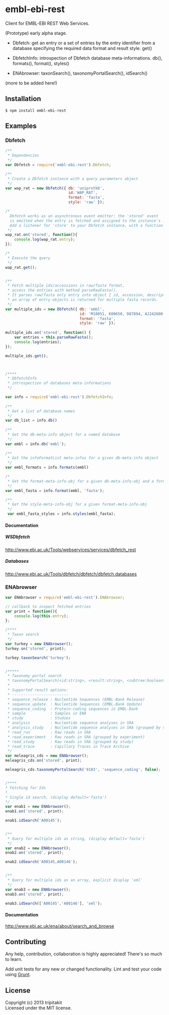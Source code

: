# embl-ebi-rest

Client for EMBL-EBI REST Web Services.

(Prototype) early alpha stage.

* Dbfetch: get an entry or a set of entries by the entry identifier from a database specifying the required data format and result style. get()

* DbfetchInfo: introspection of Dbfetch database meta-informations. db(), formats(), format(), styles()

* ENAbrowser: taxonSearch(), taxonomyPortalSearch(), idSearch()

(more to be added here!)

## Installation
```
$ npm install embl-ebi-rest
```

## Examples
### Dbfetch
```javascript
/**
 * Dependencies
 */
var Dbfetch = require('embl-ebi-rest').Dbfetch;

/**
 * Create a Dbfetch instance with a query parameters object
 */
var wap_rat = new Dbfetch({ db: 'uniprotkb',
							id:'WAP_RAT',
							format: 'fasta',
							style: 'raw' });

/* 
  Dbfetch works as an asynchronous event emitter: the 'stored' event 
  is emitted when the entry is fetched and assigned to the instance's .entry property.
  Add a listener for 'store' to your Dbfetch instance, with a function to handle the entry.
 */
wap_rat.on('stored', function(){
	console.log(wap_rat.entry);
});

/*
 * Execute the query
 */
wap_rat.get(); 


/**
 * Fetch multiple ids/accessions in raw/fasta format,
 * access the entries with method parseRawFasta().
 * It parses raw/fasta only entry into object { id, accession, description, seq },
 * an array of entry-objects is returned for multiple fasta records.
 */
var multiple_ids = new Dbfetch({ db: 'embl',
								 id: 'M10051, K00650, D87894, AJ242600',
								 format: 'fasta',
								 style: 'raw' });
									 
multiple_ids.on('stored', function() {
	var entries = this.parseRawFasta();
	console.log(entries);
});

multiple_ids.get();



/****
 * DbfetchInfo
 * introspection of databases meta-informations
 */

var info = require('embl-ebi-rest').DbfetchInfo;
 
/**
 * Get a list of database names
 */
var db_list = info.db()
  
/**
 * Get the db-meta-info object for a named database
 */
var embl = info.db('embl');
   
/**
 * Get the infoFormatList meta-infos for a given db-meta-info object
 */
var embl_formats = info.formats(embl)

/*
 * Get the format-meta-info-obj for a given db-meta-info-obj and a format-name
 */
var embl_fasta = info.format(embl, 'fasta');

/**
 * Get the style-meta-info-obj for a given format-meta-info-obj
 */
 var embl_fasta_styles = info.styles(embl_fasta);

```
#### Documentation

##### WSDbfetch
http://www.ebi.ac.uk/Tools/webservices/services/dbfetch_rest

##### Databases
http://www.ebi.ac.uk/Tools/dbfetch/dbfetch/dbfetch.databases



### ENAbrowser
```javascript
var ENAbrowser = require('embl-ebi-rest').ENAbrowser;

// callback to inspect fetched entries 
var print = function(){
	console.log(this.entry);
};

/****
 * Taxon search 
 */ 
var turkey = new ENAbrowser();
turkey.on('stored', print);

turkey.taxonSearch('turkey');


/*****
 * Taxonomy portal search
 * taxonomyPortalSearch(<id:string>, <result:string>, <subtree:boolean>);
 * 
 * Supported result options:
 * -------------------------
 * sequence_release	: Nucleotide Sequences (EMBL-Bank Release)
 * sequence_update	: Nucleotide Sequences (EMBL-Bank Update)
 * sequence_coding	: Protein-coding sequences in EMBL-Bank
 * sample			: Samples in ENA
 * study			: Studies
 * analysis			: Nucleotide sequence analyses in SRA
 * analysis_study	: Nucleotide sequence analyses in SRA (grouped by study)
 * read_run			: Raw reads in SRA
 * read_experiment	: Raw reads in SRA (grouped by experiment)
 * read_study		: Raw reads in SRA (grouped by study)
 * read_trace		: Capillary Traces in Trace Archive
 */
var meleagris_cds = new ENAbrowser();
meleagris_cds.on('stored', print);

meleagris_cds.taxonomyPortalSearch('9103', 'sequence_coding', false);


/****
* Fetching for Ids
*
* Single id search, (display default='fasta')
*/
var enab1 = new ENAbrowser();
enab1.on('stored', print);

enab1.idSearch('A00145');


/**
 * Query for multiple ids as string, (display default='fasta')
 */
var enab2 = new ENAbrowser();
enab2.on('stored', print);

enab2.idSearch('A00145,A00146');


/**
 * Query for multiple ids as an array, explicit display 'xml'
 */
var enab3 = new ENAbrowser();
enab3.on('stored', print);

enab3.idSearch(['A00145','A00146'], 'xml');


```
#### Documentation
http://www.ebi.ac.uk/ena/about/search_and_browse


## Contributing
Any help, contribution, collaboration is highly appreciated! There's so much to learn.

Add unit tests for any new or changed functionality. Lint and test your code using [Grunt](http://gruntjs.com/).


## License
Copyright (c) 2013 tripitakit  
Licensed under the MIT license.



